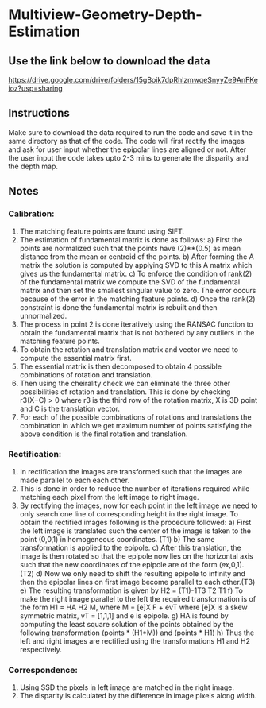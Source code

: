 # Multiview-Geometry-Depth-Estimation

## Use the link below to download the data
https://drive.google.com/drive/folders/15gBoik7dpRhlzmwqeSnyyZe9AnFKeioz?usp=sharing

## Instructions
Make sure to download the data required to run the code and save it in the same directory as that of the code.
The code will first rectify the images and ask for user input whether the epipolar lines are aligned or not.
After the user input the code takes upto 2-3 mins to generate the disparity and the depth map.

## Notes
### Calibration:
1) The matching feature points are found using SIFT.
2) The estimation of fundamental matrix is done as follows:
a) First the points are normalized such that the points have (2)**(0.5) as mean distance from the mean or centroid of the points.
b) After forming the A matrix the solution is computed by applying SVD to this A matrix which gives us the fundamental matrix.
c) To enforce the condition of rank(2) of the fundamental matrix we compute the SVD of the fundamental matrix and then set the smallest singular value to zero. The error occurs because of the error in the matching feature points.
d) Once the rank(2) constraint is done the fundamental matrix is rebuilt and then unnormalized.
3) The process in point 2 is done iteratively using the RANSAC function to obtain the fundamental matrix that is not bothered by any outliers in the matching feature points.
4) To obtain the rotation and translation matrix and vector we need to compute the essential matrix first.
5) The essential matrix is then decomposed to obtain 4 possible combinations of rotation and translation.
6) Then using the cheirality check we can eliminate the three other possibilities of rotation and translation. This is done by checking r3(X−C) > 0 where r3 is the third row of the rotation matrix, X is 3D point and C is the translation vector.
7) For each of the possible combinations of rotations and translations the combination in which we get maximum number of points satisfying the above condition is the final rotation and translation.
### Rectification:
1) In rectification the images are transformed such that the images are made parallel to each each other.
2) This is done in order to reduce the number of iterations required while matching each pixel from the left image to right image.
3) By rectifying the images, now for each point in the left image we need to only search one line of corresponding height in the right image.
To obtain the rectified images following is the procedure followed:
a) First the left image is translated such the center of the image is taken to the point (0,0,1) in homogeneous coordinates. (T1)
b) The same transformation is applied to the epipole.
c) After this translation, the image is then rotated so that the epipole now lies on the horizontal axis such that the new coordinates of the epipole are of the form (𝑒𝑥,0,1). (T2)
d) Now we only need to shift the resulting epipole to infinity and then the epipolar lines on first image become parallel to each other.(T3)
e) The resulting transformation is given by H2 = (T1)-1T3 T2 T1
f) To make the right image parallel to the left the required transformation is of the form H1 = HA H2 M, where M = [e]X F + evT where [e]X is a skew symmetric matrix, vT = [1,1,1] and e is epipole.
g) HA is found by computing the least square solution of the points obtained by the following transformation (points * (H1*M)) and (points * H1)
h) Thus the left and right images are rectified using the transformations H1 and H2 respectively.
### Correspondence:
1) Using SSD the pixels in left image are matched in the right image.
2) The disparity is calculated by the difference in image pixels along width.
